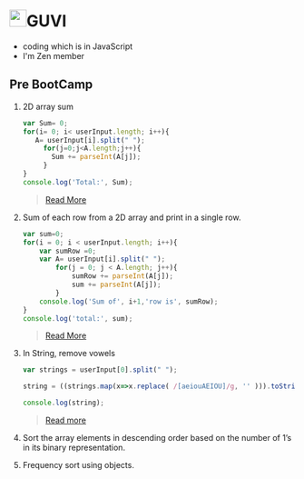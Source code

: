 # <img src="https://miro.medium.com/fit/c/262/262/1*2CxNTEf0ywb2tvW0B9l4Yg.png" alt="guviLogo" width="30px"/>GUVI 

 
 - coding which is in JavaScript
 - I'm Zen member

## Pre BootCamp
1. 2D array sum 
    ```js
    var Sum= 0;
    for(i= 0; i< userInput.length; i++){
       A= userInput[i].split(" ");
         for(j=0;j<A.length;j++){
           Sum += parseInt(A[j]);
         }
    }
    console.log('Total:', Sum);
    ```
   > [Read More](pre-bootcamp/array_2d.js)
  
2. Sum of each row from a 2D array and print in a single row. 
    ```js
    var sum=0;
    for(i = 0; i < userInput.length; i++){  
        var sumRow =0;
        var A= userInput[i].split(" ");
            for(j = 0; j < A.length; j++){  
                sumRow += parseInt(A[j]);
                sum += parseInt(A[j]);
            }  
        console.log('Sum of', i+1,'row is', sumRow);
    }
    console.log('total:', sum);
    ```
    > [Read More](pre-bootcamp/array_2d_add_row.js)
3. In String, remove vowels
    ```js
    var strings = userInput[0].split(" ");                         

    string = ((strings.map(x=>x.replace( /[aeiouAEIOU]/g, '' ))).toString()).replace(/,/g," ");              

    console.log(string); 
    ```
    > [Read more](pre-bootcamp/remove_vol.js)
5. Sort the array elements in descending order based on the number of 1’s in its binary representation.
6. Frequency sort using objects.
